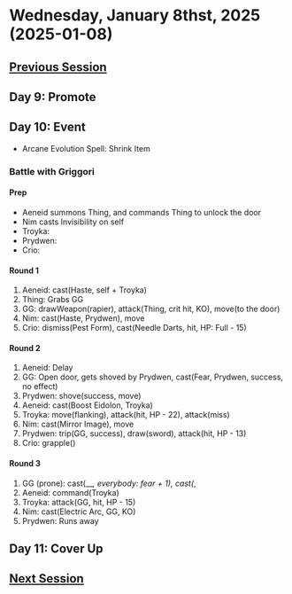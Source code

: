 # Wednesday, January 8thst, 2025 (2025-01-08)

## [Previous Session](./2025-01-01.md)

## Day 9: Promote

## Day 10: Event

- Arcane Evolution Spell: Shrink Item

### Battle with Griggori

#### Prep

- Aeneid summons Thing, and commands Thing to unlock the door
- Nim casts Invisibility on self
- Troyka: 
- Prydwen: 
- Crio: 

#### Round 1

1. Aeneid: cast(Haste, self + Troyka)
1. Thing: Grabs GG
1. GG: drawWeapon(rapier), attack(Thing, crit hit, KO), move(to the door)
1. Nim: cast(Haste, Prydwen), move
1. Crio: dismiss(Pest Form), cast(Needle Darts, hit, HP: Full - 15)

#### Round 2

1. Aeneid: Delay
1. GG: Open door, gets shoved by Prydwen, cast(Fear, Prydwen, success, no effect)
1. Prydwen: shove(success, move)
1. Aeneid: cast(Boost Eidolon, Troyka)
1. Troyka: move(flanking), attack(hit, HP - 22), attack(miss)
1. Nim: cast(Mirror Image), move
1. Prydwen: trip(GG, success), draw(sword), attack(hit, HP - 13)
1. Crio: grapple()

#### Round 3

1. GG (prone): cast(___, everybody: fear + 1), cast(_, 
1. Aeneid: command(Troyka)
1. Troyka: attack(GG, hit, HP - 15)
1. Nim: cast(Electric Arc, GG, KO)
1. Prydwen: Runs away

## Day 11: Cover Up

## [Next Session](./2025-XX-XX.md)
